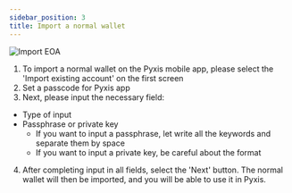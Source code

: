```yaml
---
sidebar_position: 3
title: Import a normal wallet
---
```


![Import EOA](/img/pyxis-mobile/ImportEOA.gif)

1. To import a normal wallet on the Pyxis mobile app, please select the 'Import existing account' on the first screen
2. Set a passcode for Pyxis app
3. Next, please input the necessary field: 
- Type of input
- Passphrase or private key
	- If you want to input a passphrase, let write all the keywords and separate them by space
	- If you want to input a private key, be careful about the format
4. After completing input in all fields, select the 'Next' button. The normal wallet will then be imported, and you will be able to use it in Pyxis.